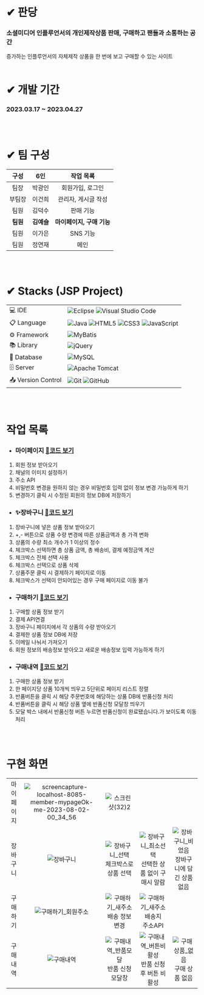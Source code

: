 # ✔ 판당
### 소셜미디어 인플루언서의 개인제작상품 판매, 구매하고 팬들과 소통하는 공간  
증가하는 인플루언서의 자체제작 상품을 한 번에 보고 구매할 수 있는 사이트
</br>
</br>

# ✔ 개발 기간
### 2023.03.17 ~ 2023.04.27  
</br>
</br>

# ✔ 팀 구성 
| 구성  | 6인  |  작업 목록  |
| :---: | :---: | :---: |
| 팀장 | 박광인 | 회원가입, 로그인 |
| 부팀장 | 이건희 | 관리자, 게시글 작성 |
| 팀원 | 김덕수 | 판매 기능 |
| **팀원** | **김예슬** | **마이페이지, 구매 기능** |
| 팀원 | 이가은 | SNS 기능 |
| 팀원 | 정연재 | 메인 |  
  
</br>
</br>
  
# ✔ Stacks (JSP Project) 
|   |   |
| :--- | :--- |
| 💻 IDE | ![Eclipse](https://img.shields.io/badge/Eclipse-FE7A16.svg?style=for-the-badge&logo=Eclipse&logoColor=white)  ![Visual Studio Code](https://img.shields.io/badge/Visual%20Studio%20Code-0078d7.svg?style=for-the-badge&logo=visual-studio-code&logoColor=white)  |  
| 📋 Language | ![Java](https://img.shields.io/badge/java-%23ED8B00.svg?style=for-the-badge&logo=openjdk&logoColor=white) ![HTML5](https://img.shields.io/badge/html5-%23E34F26.svg?style=for-the-badge&logo=html5&logoColor=white) ![CSS3](https://img.shields.io/badge/css3-%231572B6.svg?style=for-the-badge&logo=css3&logoColor=white) ![JavaScript](https://img.shields.io/badge/javascript-%23323330.svg?style=for-the-badge&logo=javascript&logoColor=%23F7DF1E)  |
| ⚙️ Framework | ![MyBatis](https://img.shields.io/badge/MyBatis-000000?style=for-the-badge&logo={MyBatis}&logoColor={black}) |
| 📚 Library | ![jQuery](https://img.shields.io/badge/jquery-%230769AD.svg?style=for-the-badge&logo=jquery&logoColor=white) |
| 💾 Database | 	![MySQL](https://img.shields.io/badge/mysql-%2300f.svg?style=for-the-badge&logo=mysql&logoColor=white) |
| 🗄️ Server | ![Apache Tomcat](https://img.shields.io/badge/apache%20tomcat-%23F8DC75.svg?style=for-the-badge&logo=apache-tomcat&logoColor=black) |  
| 📤 Version Control | ![Git](https://img.shields.io/badge/git-%23F05033.svg?style=for-the-badge&logo=git&logoColor=white) ![GitHub](https://img.shields.io/badge/github-%23121011.svg?style=for-the-badge&logo=github&logoColor=white) |
  
</br>
</br>

# 작업 목록
  - ### 마이페이지 [🔗코드 보기](https://github.com/EllyKimHub/pandang/wiki/%F0%9F%99%8B%E2%80%8D%E2%99%82%EF%B8%8F-%EB%A7%88%EC%9D%B4%ED%8E%98%EC%9D%B4%EC%A7%80)
1. 회원 정보 받아오기
2. 채널의 이미지 설정하기
3. 주소 API
4. 비밀번호 변경을 원하지 않는 경우 비밀번호 입력 없이 정보 변경 가능하게 하기
5. 변경하기 클릭 시 수정된 회원의 정보 DB에 저장하기
  - ### ✨장바구니 [🔗코드 보기](https://github.com/EllyKimHub/pandang/wiki/%F0%9F%9B%92-%EC%9E%A5%EB%B0%94%EA%B5%AC%EB%8B%88)
1. 장바구니에 넣은 상품 정보 받아오기
2.  +,- 버튼으로 상품 수량 변경에 따른 상품금액과 총 가격 변화 
3. 상품의 수량 최소 개수가 1 이상의 정수
4.  체크박스 선택하면 총 상품 금액, 총 배송비, 결제 예정금액 계산
5.  체크박스 전체 선택 사용
6.  체크박스 선택으로 상품 삭제 
7.  상품주문 클릭 시 결제하기 페이지로 이동
8.  체크박스가 선택이 안되어있는 경우 구매 페이지로 이동 불가
  - ### 구매하기 [🔗코드 보기](https://github.com/EllyKimHub/pandang/wiki/%E2%9C%A8-%F0%9F%92%B3%EF%B8%8E-%EA%B5%AC%EB%A7%A4%ED%95%98%EA%B8%B0)
1. 구매할 상품 정보 받기
2.  결제 API연결
3. 장바구니 페이지에서 각 상품의 수량 받아오기
4. 결제한 상품 정보 DB에 저장
5.  이메일 나눠서 가져오기
6.  회원 정보의 배송정보 받아오고 새로운 배송정보 입력 가능하게 하기
  - ### 구매내역 [🔗코드 보기](https://github.com/EllyKimHub/pandang/wiki/%F0%9F%A7%BE-%EA%B5%AC%EB%A7%A4%EB%82%B4%EC%97%AD)
1. 구매한 상품 정보 받기
2. 한 페이지당 상품 10개씩 띄우고 5단위로 페이지 리스트 정렬
3. 반품버튼을 클릭 시 해당 주문번호에 해당하는 상품 DB에 반품신청 처리
4. 반품버튼을 클릭 시 해당 상품 옆에 반품신청 모달창 띄우기
5. 모달 박스 내에서 반품신청 버튼 누르면 반품신청이 완료됐습니다.가 보이도록 이동처리
  
</br>
</br>

# 구현 화면
|  |  |  |  |  |
| :---: | :---: | :---: | :---: | :---: |
| 마이페이지 | ![screencapture-localhost-8085-member-mypageOk-me-2023-08-02-00_34_56](https://github.com/EllyKimHub/pandang/assets/123884116/c760345e-1f2d-4730-b83b-1a71e4591232) | ![스크린샷(32)2](https://github.com/EllyKimHub/pandang/assets/123884116/4cb8303c-9576-419f-96f2-8b511f545cb7) |  |  |
| 장바구니 | ![장바구니](https://github.com/EllyKimHub/pandang/assets/123884116/5ada0dd1-3fef-41c9-803a-6daeeffaa5de) | ![장바구니_선택](https://github.com/EllyKimHub/pandang/assets/123884116/d08d36a5-f1cb-4ac2-8194-3d3516ee43fa) 체크박스로 상품 선택 | ![장바구니_최소선택](https://github.com/EllyKimHub/pandang/assets/123884116/20b52321-c439-450c-ab98-2abf5beec7c4) 선택한 상품 없이 구매시 알람 | ![장바구니_비었음](https://github.com/EllyKimHub/pandang/assets/123884116/e54e564e-30b1-4582-8770-ed143bcd3bb1) 장바구니에 담긴 상품 없음 |
| 구매하기 | ![구매하기_회원주소](https://github.com/EllyKimHub/pandang/assets/123884116/6f99b25d-be6f-4a0f-a1c8-5e815e71b8e0) | ![구매하기_새주소](https://github.com/EllyKimHub/pandang/assets/123884116/aaf2ffa9-52d7-433d-acb2-91a5d8e62462) 배송 정보 변경 | ![구매하기_새주소배송지](https://github.com/EllyKimHub/pandang/assets/123884116/5c834fe0-0dbb-4c4c-a8b3-c42e8c2d88dd) 주소API|  |
| 구매내역 | ![구매내역](https://github.com/EllyKimHub/pandang/assets/123884116/5c6c3016-29b2-47b2-8aff-a2f4f76ea2ed) | ![구매내역_반품모달](https://github.com/EllyKimHub/pandang/assets/123884116/f5712953-b14f-4a81-9683-c1dfadd416c3) 반품 신청 모달창 | ![구매내역_버튼비활성](https://github.com/EllyKimHub/pandang/assets/123884116/b517a964-1e6c-47ae-bb48-852a2b321f55) 반품 신청 후 버튼 비활성 | ![구매상품_없음](https://github.com/EllyKimHub/pandang/assets/123884116/ba82ddae-59ac-4982-b91a-b7b189493152) 구매 상품 없음 |
